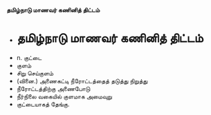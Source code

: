**தமிழ்நாடு மாணவர் கணினித் திட்டம்**
- # தமிழ்நாடு மாணவர் கணினித் திட்டம்
- n. குட்டை
- குளம்
- சிறு செய்குளம்
- (வினை.) அணைகட்டி நீரோட்டத்தைத் தடுத்து நிறுத்து
- நீரோட்டத்திற்கு அணைபோடு
- நீர்நிலை வகையில் குளமாக அமைவுறு
- குட்டையாகத் தேங்கு.

